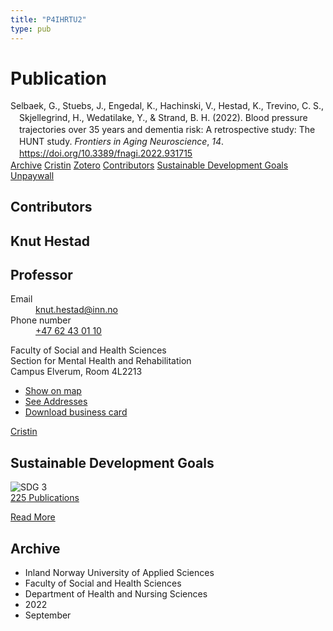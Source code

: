 ```yaml
---
title: "P4IHRTU2"
type: pub
---
```

<h1>Publication</h1>
<article id="csl-bib-container-P4IHRTU2" class="csl-bib-container">
  <div class="csl-bib-body" style="line-height: 1.35; padding-left: 1em; text-indent:-1em;">
  <div class="csl-entry">Selbaek, G., Stuebs, J., Engedal, K., Hachinski, V., Hestad, K., Trevino, C. S., Skjellegrind, H., Wedatilake, Y., &amp; Strand, B. H. (2022). Blood pressure trajectories over 35 years and dementia risk: A retrospective study: The HUNT study. <i>Frontiers in Aging Neuroscience</i>, <i>14</i>. <a href="https://doi.org/10.3389/fnagi.2022.931715">https://doi.org/10.3389/fnagi.2022.931715</a></div>
</div>
  <div class="csl-bib-buttons">
    <a href="#taxonomy-article-P4IHRTU2" class="csl-bib-button">Archive</a>
    <a href alt="Cristin URL" class="csl-bib-button">Cristin</a>
    <a href alt="Zotero URL" class="csl-bib-button">Zotero</a>
    <a href="#contributors-article-P4IHRTU2" class="csl-bib-button">Contributors</a>
    <a href="#sdg-article-P4IHRTU2" class="csl-bib-button">Sustainable Development Goals</a>
    <a href="https://www.frontiersin.org/articles/10.3389/fnagi.2022.931715/pdf" class="csl-bib-button">Unpaywall</a>
  </div>
  <div id="csl-bib-meta-container-P4IHRTU2"></div>
</article>
<div id="csl-bib-meta-P4IHRTU2" class="csl-bib-meta">
  <article id="contributors-article-P4IHRTU2" class="contributors-article">
    <h1>Contributors</h1>
    <div class="personas">
<div class="vrtx-hinn-person-card">
<div class="photo">
<i class="lar la-user-circle missing-person"></i>
</div>
<div class="info">
<hgroup><h1>Knut Hestad</h1>
<h2>Professor</h2>
</hgroup><dl>
<dt>Email</dt>
<dd>
<a href="mailto:knut.hestad@inn.no">knut.hestad@inn.no</a>
</dd>
<dt>Phone number</dt>
<dd><a href="tel:+4762430110">
+47 62 43 01 10
</a></dd>
</dl>
<p>
Faculty of Social and Health Sciences<br>
Section for Mental Health and Rehabilitation<br>
Campus Elverum,
Room 4L2213
</p>
<ul class="vrtx-hinn-links">
<li><a href="https://www.google.com/maps?q=60.88177,11.53669">Show on map</a></li>
<li><a href="https://www.inn.no/english/find-an-employee/knut-hestad.html#vrtx-hinn-addresses">See Addresses</a></li>
<li><a href="https://www.inn.no/english/find-an-employee/knut-hestad.html?vrtx=vcf">Download business card</a></li>
</ul>
</div>
</div>
<a href="https://app.cristin.no/persons/show.jsf?id=43557" alt="Cristin URL" class="personas-cristin">Cristin</a>
</div>
  </article>
  <article id="sdg-article-P4IHRTU2" class="sdg-article">
    <h1>Sustainable Development Goals</h1>
    <div class="sdg-container"><div id="sdg3" class="sdg">
<img src="{{< params subfolder >}}images/sdg/sdg03_en.png" class="image" alt="SDG 3">
<div class="sdg-overlay">
<a href="{{< params subfolder >}}en/archive/?sdg=3#archive" class="sdg-publication-count"><span>225</span> Publications</a>
<p><a href="https://sdgs.un.org/goals/goal3" class="sdg-read-more">Read More</a></p>
</div>
</div></div>
  </article>
  <article id="taxonomy-article-P4IHRTU2" class="taxonomy-article">
    <h1>Archive</h1>
    <ul>
      <li>Inland Norway University of Applied Sciences</li>
      <li>Faculty of Social and Health Sciences</li>
      <li>Department of Health and Nursing Sciences</li>
      <li>2022</li>
      <li>September</li>
    </ul>
  </article>
</div>
